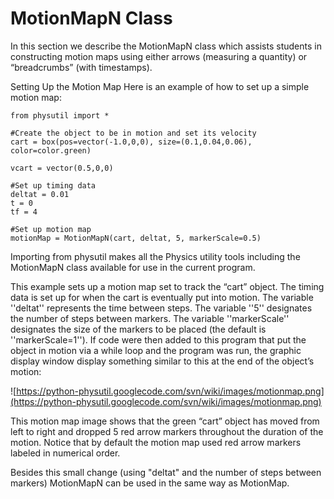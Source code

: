 # MotionMapN Class #

In this section we describe the MotionMapN class which assists students in constructing motion maps using either arrows (measuring a quantity) or “breadcrumbs” (with timestamps).

Setting Up the Motion Map
Here is an example of how to set up a simple motion map:

```
from physutil import *

#Create the object to be in motion and set its velocity
cart = box(pos=vector(-1.0,0,0), size=(0.1,0.04,0.06), color=color.green)

vcart = vector(0.5,0,0)
	
#Set up timing data
deltat = 0.01
t = 0
tf = 4

#Set up motion map
motionMap = MotionMapN(cart, deltat, 5, markerScale=0.5)
```

Importing from physutil makes all the Physics utility tools including the MotionMapN class available for use in the current program.

This example sets up a motion map set to track the “cart” object. The timing data is set up for when the cart is eventually put into motion. The variable ''deltat'' represents the time between steps. The variable ''5'' designates the number of steps between markers. The variable ''markerScale'' designates the size of the markers to be placed (the default is ''markerScale=1''). If code were then added to this program that put the object in motion via a while loop and the program was run, the graphic display window display something similar to this at the end of the object’s motion:

![https://python-physutil.googlecode.com/svn/wiki/images/motionmap.png](https://python-physutil.googlecode.com/svn/wiki/images/motionmap.png)

This motion map image shows that the green “cart” object has moved from left to right and dropped 5 red arrow markers throughout the duration of the motion. Notice that by default the motion map used red arrow markers labeled in numerical order.

Besides this small change (using "deltat" and the number of steps between markers) MotionMapN can be used in the same way as MotionMap.